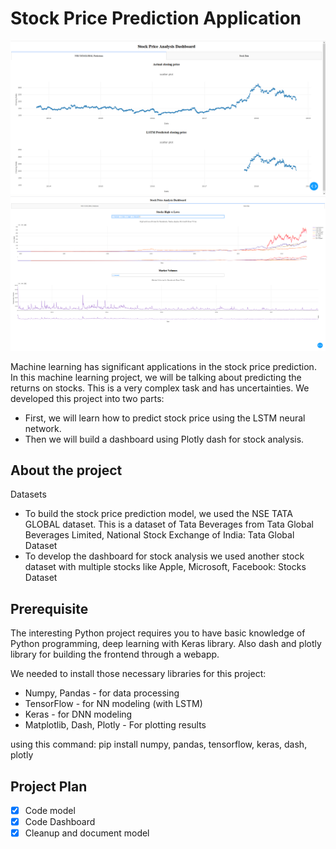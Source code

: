 # Stock Price Prediction Application

![img.png](img.png)
![img_1.png](img_1.png)

Machine learning has significant applications in the stock price prediction. In this 
machine learning project, we will be talking about predicting the returns on stocks. 
This is a very complex task and has uncertainties. We developed this project into 
two parts:
- First, we will learn how to predict stock price using the LSTM neural network.
- Then we will build a dashboard using Plotly dash for stock analysis.

## About the project

Datasets

- To build the stock price prediction model, we used the NSE TATA GLOBAL 
  dataset. This is a dataset of Tata Beverages from Tata Global Beverages 
  Limited, National Stock Exchange of India: Tata Global Dataset
- To develop the dashboard for stock analysis we used another stock 
  dataset with multiple stocks like Apple, Microsoft, Facebook: Stocks Dataset

## Prerequisite

The interesting Python project requires you to have basic knowledge of 
Python programming, deep learning with Keras library. Also dash and 
plotly library for building the frontend through a webapp.

We needed to install those necessary libraries for this project:
- Numpy, Pandas - for data processing
- TensorFlow - for NN modeling (with LSTM)
- Keras - for DNN modeling
- Matplotlib, Dash, Plotly - For plotting results

using this command:
    pip install numpy, pandas, tensorflow, keras, dash, plotly

## Project Plan

- [x] Code model
- [x] Code Dashboard
- [x] Cleanup and document model
